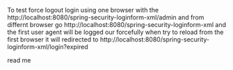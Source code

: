 To test force logout login using one browser with the http://localhost:8080/spring-security-loginform-xml/admin
and from differnt browser go http://localhost:8080/spring-security-loginform-xml and the first user agent will be logged our forcefully
when try to reload from the first browser it will redirected to http://localhost:8080/spring-security-loginform-xml/login?expired


read me
